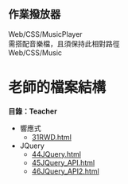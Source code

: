 ## 作業撥放器
Web/CSS/MusicPlayer\
需搭配音樂檔，且須保持此相對路徑\
Web/CSS/Music

# 老師的檔案結構
**目錄：Teacher**

* 響應式
    * [31RWD.html](/Teacher/31RWD.html)
* JQuery
    * [44JQuery.html](/Teacher/44JQuery.html)
    * [45JQuery_API.html](/Teacher/45JQuery_API.html)
    * [46JQuery_API2.html](/Teacher/46JQuery_API2.html)